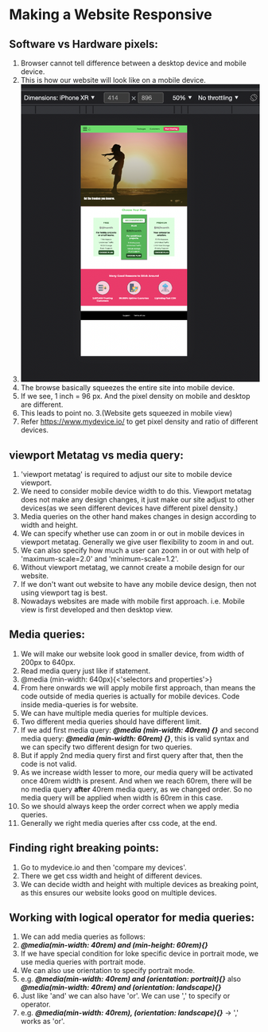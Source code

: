 # Making a Website Responsive

## Software vs Hardware pixels:

1. Browser cannot tell difference between a desktop device and mobile device.
2. This is how our website will look like on a mobile device.
3. ![Mobile view](./mobile-view-site.png)
4. The browse basically squeezes the entire site into mobile device.
5. If we see, 1 inch = 96 px. And the pixel density on mobile and desktop are different.
6. This leads to point no. 3.(Website gets squeezed in mobile view)
7. Refer https://www.mydevice.io/ to get pixel density and ratio of different devices.

## viewport Metatag vs media query:

1. 'viewport metatag' is required to adjust our site to mobile device viewport.
2. We need to consider mobile device width to do this. Viewport metatag does not make any design changes, it just make our site adjust to other devices(as we seen different devices have different pixel density.)
3. Media queries on the other hand makes changes in design according to width and height.
4. We can specify whether use can zoom in or out in mobile devices in viewport metatag. Generally we give user flexibility to zoom in and out.
5. We can also specify how much a user can zoom in or out with help of 'maximum-scale=2.0' and 'minimum-scale=1.2'.
6. Without viewport metatag, we cannot create a mobile design for our website.
7. If we don't want out website to have any mobile device design, then not using viewport tag is best.
8. Nowadays websites are made with mobile first approach. i.e. Mobile view is first developed and then desktop view.

## Media queries:

1. We will make our website look good in smaller device, from width of 200px to 640px.
2. Read media query just like if statement.
3. @media (min-width: 640px){<'selectors and properties'>}
4. From here onwards we will apply mobile first approach, than means the code outside of media queries is actually for mobile devices. Code inside media-queries is for website.
5. We can have multiple media queries for multiple devices.
6. Two different media queries should have different limit.
7. If we add first media query: **_@media (min-width: 40rem) {}_** and second media query: **_@media (min-width: 60rem) {}_**, this is valid syntax and we can specify two different design for two queries.
8. But if apply 2nd media query first and first query after that, then the code is not valid.
9. As we increase width lesser to more, our media query will be activated once 40rem width is present. And when we reach 60rem, there will be no media query **after** 40rem media query, as we changed order. So no media query will be applied when width is 60rem in this case.
10. So we should always keep the order correct when we apply media queries.
11. Generally we right media queries after css code, at the end.

## Finding right breaking points:

1. Go to mydevice.io and then 'compare my devices'.
2. There we get css width and height of different devices.
3. We can decide width and height with multiple devices as breaking point, as this ensures our website looks good on multiple devices.

## Working with logical operator for media queries:

1. We can add media queries as follows:
2. **_@media(min-width: 40rem) and (min-height: 60rem){}_**
3. If we have special condition for loke specific device in portrait mode, we use media queries with portrait mode.
4. We can also use orientation to specify portrait mode.
5. e.g. **_@media(min-width: 40rem) and (orientation: portrait){}_** also **_@media(min-width: 40rem) and (orientation: landscape){}_**
6. Just like 'and' we can also have 'or'. We can use ',' to specify or operator.
7. e.g. **_@media(min-width: 40rem), (orientation: landscape){}_** -> ',' works as 'or'.
